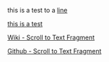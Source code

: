 this is a test to a [line](https://github.com/nsamarakkody/ChromeBrowserEnterprise/blob/main/postman/Chrome%20Policy%20API.postman_collection.json#L18)

 [this is a test](https://github.com/nsamarakkody/ChromeBrowserEnterprise/blob/main/postman/Chrome%20Policy%20API.postman_collection.json#L10 "Group was found on the controller - click to see details") 
 
[Wiki - Scroll to Text Fragment](https://en.wikipedia.org/w/index.php?title=Cat&oldid=916388819#:~:text=Claws-,Like%20almost,the%20Felidae%2C,-cats)

[Github - Scroll to Text Fragment](https://github.com/nsamarakkody/ChromeBrowserEnterprise/blob/main/postman/Chrome%20Policy%20API.postman_collection.json#:~:text=policy%20schemas,-name "Group was found on the controller - click to see details")
